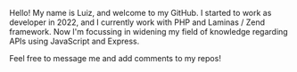 Hello! My name is Luiz, and welcome to my GitHub. I started to work as developer in 2022, and I currently work with PHP and Laminas / Zend framework. Now I'm focussing in widening my field of knowledge regarding APIs using JavaScript and Express.

Feel free to message me and add comments to my repos!
